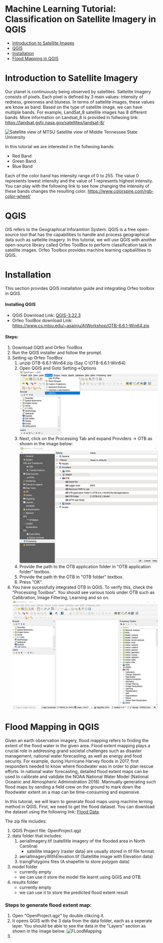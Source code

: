 # Machine Learning Tutorial: Classification on Satellite Imagery in QGIS

- [Introduction to Satellite Images](#introduction-to-satellite-imagery)
- [QGIS](#qgis)
- [Installation](#installation)
- [Flood Mapping in QGIS](#flood-mapping)

# Introduction to Satellite Imagery

Our planet is continuously being observed by satellites. Sattelite Imagery consists of pixels. Each pixel is defined by 3 main values: intensity of redness, greenness and bluness. In terms of sattelite images, these values are know as band. Based on the type of satellite image, we can have multiple bands. For example, LandSat_8 satellile images has 8 different bands.
More information on Landsat_8 is provided in follwoing link:
https://landsat.gsfc.nasa.gov/satellites/landsat-8/

![Satellite view of MTSU](https://github.com/amsainju/MachineLearningQGIS/blob/main/images/MTSU.png?raw=true#center)
Satellite view of Middle Tennessee State University

In this tutorial we are interested in the follwoing bands:
- Red Band   
- Green Band
- Blue Band

Each of the color band has intensity range of 0 to 255. The value 0 represents lowest intensity and the value of 1 represents highest intensity.
You can play with the following link to see how changing the intensity of these bands changes the resulting color.
https://www.colorspire.com/rgb-color-wheel/

# QGIS
GIS refers to the Geographical Inforamtion System. QGIS is a free open-source tool that has the capabilities to handle and process geographical data such as sattelite imagery. In this tutorial, we will use QGIS with another open-source library called Orfeo ToolBox to perform classification task in satellite images. Orfeo Toolbox provides machine learning capbalilities to QGIS.

# Installation
This section provides QGIS installation guide and integrating Orfeo toolbox in QGIS.
#### Installing QGIS
- QGIS Download Link: [QGIS-3.22.3](https://qgis.org/downloads/QGIS-OSGeo4W-3.22.3-1.msi/)
- Orfeo ToolBox download Link: https://www.cs.mtsu.edu/~asainju/AIWorkshop/OTB-6.6.1-Win64.zip

#### Steps:
1. Download GQIS and Orfeo ToolBox
2. Run the QGIS installer and follow the prompt.
3. Setting up Orfeo ToolBox
    1. unzip OTB-6.6.1-Win64.zip (Say C:\OTB-6.6.1-Win64)
    2. Open QGIS and Goto Setting->Options
![QGIS](https://github.com/amsainju/MachineLearningQGIS/blob/main/images/QGIS_OTB_Setting1.png?raw=true#center)
    3. Next, click on the Processing Tab and expand Providers -> OTB as shown in the image below:
![QGIS](https://github.com/amsainju/MachineLearningQGIS/blob/main/images/QGIS_OTB_Setting2.png?raw=true#center)
    4. Provide the path to the OTB application folder in "OTB application folder" textbox.
    5. Provide the path th the OTB in "OTB folder" textbox.
    6. Press "OK".
4. You have sucessfully integrated OTB in QGIS. To verify this, check the "Processing Toolbox". You should see various tools under OTB such as Callibration, Image Filtering, Learning and so on.
![QGIS](https://github.com/amsainju/MachineLearningQGIS/blob/main/images/QGIS_OTB_Setting3.png?raw=true#center)

# Flood Mapping in QGIS
Given an earth observation imagery, flood mapping refers to finding the extent of the flood water in the given area. Flood extent mapping plays a crucial role in addressing grand societal challenges such as disaster management, national water forecasting, as well as energy and food security. For example, during Hurricane Harvey floods in 2017, first responders needed to know where floodwater was in order to plan rescue efforts. In national water forecasting, detailed flood extent maps can be used to calibrate and validate the NOAA National Water Model (National Oceanic and Atmospheric Administration 2018). Mannually generating such flood maps by sending a field crew on the ground to mark down the floodwater extent on a map can be time-consuming and expensive.

In this tutorial, we will learn to generate flood maps using machine lerning method in QGIS. First, we need to get the flood dataset. You can download the dataset using the following link:  [Flood Data](https://www.cs.mtsu.edu/~asainju/AIWorkshop/Projects/Flood.zip).

The zip file includes:
1. QGIS Project file: OpenProject.qgz
2. data folder that includes:
    1. aerialImagery.tif (satellitle imagery of the flooded area in North Carolina)
        - satellite imagery (raster data) are usually stored in tif file format.
    2. aerialImageryWithElevation.tif (Satellitle image with Elevation data)
    3. traingPolygons files (A shapefile to store polygon data)
3. model folder
    - currently empty
    - we can use it store the model file learnt using QGIS and OTB.
4. results folder
    - currently empty
    - we can use it to store the predicted flood extent result

### Steps to generate flood extent map:
1. Open "OpenProject.qgz" by double clikcing it.
2. It opens QGIS with the 3 data from the data folder, each as a seperate layer. You should be able to see the data in the "Layers" section as shown in the image below.
![FLoodMapping](https://github.com/amsainju/MachineLearningQGIS/blob/main/images/FloodMapping1.png?raw=true#center)
3.
